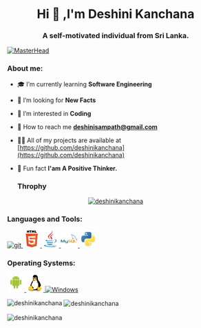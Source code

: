 <h1 align="center">Hi 👋 ,I'm Deshini Kanchana </h1>

<h3 align="center">A self-motivated individual from Sri Lanka.</h3>

[![MasterHead](https://github.blog/wp-content/uploads/2020/12/102393310-07478b80-3f8d-11eb-84eb-392d555ebd29.png?fit=1200%2C630
)](https://deshinikanchana.io)

<h3 align="left">About me:</h3>

- 🎓 I’m currently learning **Software Engineering** 

- 🧠 I’m looking for **New Facts**

- 🫶 I’m interested in **Coding**

- 📧 How to reach me **deshinisampath@gmail.com**

- 👨‍💻 All of my projects are available at [https://github.com/deshinikanchana](https://github.com/deshinikanchana)

- 💫 Fun fact **I'am A Positive Thinker.**

  <h3 align="left">Throphy </h3>

<p align="center"> <a href="https://github.com/ryo-ma/github-profile-trophy"><img src="https://github-profile-trophy.vercel.app/?username=deshinikanchana" alt="deshinikanchana" /></a> </p>
<h3 align="left">Languages and Tools:</h3>
<p align="left"> <a href="https://git-scm.com/" target="_blank" rel="noreferrer"> <img src="https://www.vectorlogo.zone/logos/git-scm/git-scm-icon.svg" alt="git" width="40" height="40"/> </a> <a href="https://www.w3.org/html/" target="_blank" rel="noreferrer"> <img src="https://raw.githubusercontent.com/devicons/devicon/master/icons/html5/html5-original-wordmark.svg" alt="html5" width="40" height="40"/> </a> <a href="https://www.java.com" target="_blank" rel="noreferrer"> <img src="https://raw.githubusercontent.com/devicons/devicon/master/icons/java/java-original.svg" alt="java" width="40" height="40"/> </a> <a href="https://www.mysql.com/" target="_blank" rel="noreferrer"> <img src="https://raw.githubusercontent.com/devicons/devicon/master/icons/mysql/mysql-original-wordmark.svg" alt="mysql" width="40" height="40"/> </a> <a href="https://www.python.org" target="_blank" rel="noreferrer"> <img src="https://raw.githubusercontent.com/devicons/devicon/master/icons/python/python-original.svg" alt="python" width="40" height="40"/> </a> </p>


<h3 align="left">Operating Systems:</h3>
<p align="left"> <a href="https://developer.android.com" target="_blank" rel="noreferrer"> <img src="https://raw.githubusercontent.com/devicons/devicon/master/icons/android/android-original-wordmark.svg" alt="android" width="40" height="40"/> </a> <a href="https://www.linux.org/" target="_blank" rel="noreferrer"> <img src="https://raw.githubusercontent.com/devicons/devicon/master/icons/linux/linux-original.svg" alt="linux" width="40" height="40"/> </a>
	<a href="#"><img alt="Windows" src="https://img.shields.io/badge/Windows-0078D6?logo=windows&logoColor=white"></a></p>

<p><img align="left" src="https://github-readme-stats.vercel.app/api/top-langs?username=deshinikanchana&show_icons=true&locale=en&layout=compact" alt="deshinikanchana" /></p>

<p>&nbsp;<img align="center" src="https://github-readme-stats.vercel.app/api?username=deshinikanchana&show_icons=true&locale=en" alt="deshinikanchana" /></p>

<p><img align="center" src="https://github-readme-streak-stats.herokuapp.com/?user=deshinikanchana&" alt="deshinikanchana" /></p>

